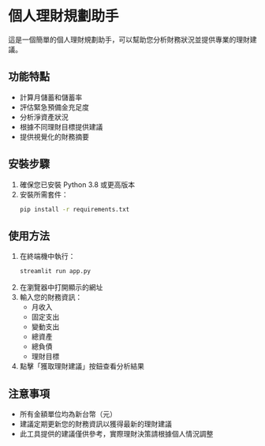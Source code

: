# 個人理財規劃助手

這是一個簡單的個人理財規劃助手，可以幫助您分析財務狀況並提供專業的理財建議。

## 功能特點

- 計算月儲蓄和儲蓄率
- 評估緊急預備金充足度
- 分析淨資產狀況
- 根據不同理財目標提供建議
- 提供視覺化的財務摘要

## 安裝步驟

1. 確保您已安裝 Python 3.8 或更高版本
2. 安裝所需套件：
   ```bash
   pip install -r requirements.txt
   ```

## 使用方法

1. 在終端機中執行：
   ```bash
   streamlit run app.py
   ```
2. 在瀏覽器中打開顯示的網址
3. 輸入您的財務資訊：
   - 月收入
   - 固定支出
   - 變動支出
   - 總資產
   - 總負債
   - 理財目標
4. 點擊「獲取理財建議」按鈕查看分析結果

## 注意事項

- 所有金額單位均為新台幣（元）
- 建議定期更新您的財務資訊以獲得最新的理財建議
- 此工具提供的建議僅供參考，實際理財決策請根據個人情況調整 